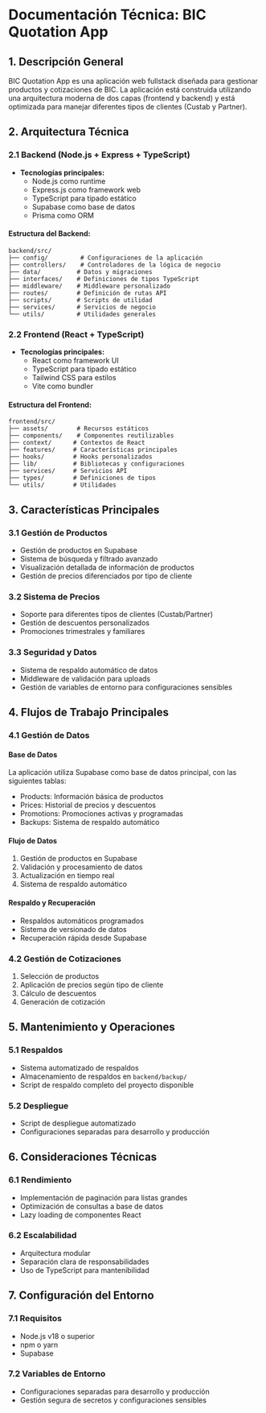 # Documentación Técnica: BIC Quotation App

## 1. Descripción General
BIC Quotation App es una aplicación web fullstack diseñada para gestionar productos y cotizaciones de BIC. La aplicación está construida utilizando una arquitectura moderna de dos capas (frontend y backend) y está optimizada para manejar diferentes tipos de clientes (Custab y Partner).

## 2. Arquitectura Técnica

### 2.1 Backend (Node.js + Express + TypeScript)
- **Tecnologías principales:**
  - Node.js como runtime
  - Express.js como framework web
  - TypeScript para tipado estático
  - Supabase como base de datos
  - Prisma como ORM

#### Estructura del Backend:
```
backend/src/
├── config/         # Configuraciones de la aplicación
├── controllers/    # Controladores de la lógica de negocio
├── data/          # Datos y migraciones
├── interfaces/    # Definiciones de tipos TypeScript
├── middleware/    # Middleware personalizado
├── routes/        # Definición de rutas API
├── scripts/       # Scripts de utilidad
├── services/      # Servicios de negocio
└── utils/         # Utilidades generales
```

### 2.2 Frontend (React + TypeScript)
- **Tecnologías principales:**
  - React como framework UI
  - TypeScript para tipado estático
  - Tailwind CSS para estilos
  - Vite como bundler

#### Estructura del Frontend:
```
frontend/src/
├── assets/        # Recursos estáticos
├── components/    # Componentes reutilizables
├── context/      # Contextos de React
├── features/     # Características principales
├── hooks/        # Hooks personalizados
├── lib/          # Bibliotecas y configuraciones
├── services/     # Servicios API
├── types/        # Definiciones de tipos
└── utils/        # Utilidades
```

## 3. Características Principales

### 3.1 Gestión de Productos
- Gestión de productos en Supabase
- Sistema de búsqueda y filtrado avanzado
- Visualización detallada de información de productos
- Gestión de precios diferenciados por tipo de cliente

### 3.2 Sistema de Precios
- Soporte para diferentes tipos de clientes (Custab/Partner)
- Gestión de descuentos personalizados
- Promociones trimestrales y familiares

### 3.3 Seguridad y Datos
- Sistema de respaldo automático de datos
- Middleware de validación para uploads
- Gestión de variables de entorno para configuraciones sensibles

## 4. Flujos de Trabajo Principales

### 4.1 Gestión de Datos
#### Base de Datos
La aplicación utiliza Supabase como base de datos principal, con las siguientes tablas:

- Products: Información básica de productos
- Prices: Historial de precios y descuentos
- Promotions: Promociones activas y programadas
- Backups: Sistema de respaldo automático

#### Flujo de Datos
1. Gestión de productos en Supabase
2. Validación y procesamiento de datos
3. Actualización en tiempo real
4. Sistema de respaldo automático

#### Respaldo y Recuperación
- Respaldos automáticos programados
- Sistema de versionado de datos
- Recuperación rápida desde Supabase

### 4.2 Gestión de Cotizaciones
1. Selección de productos
2. Aplicación de precios según tipo de cliente
3. Cálculo de descuentos
4. Generación de cotización

## 5. Mantenimiento y Operaciones

### 5.1 Respaldos
- Sistema automatizado de respaldos
- Almacenamiento de respaldos en `backend/backup/`
- Script de respaldo completo del proyecto disponible

### 5.2 Despliegue
- Script de despliegue automatizado
- Configuraciones separadas para desarrollo y producción

## 6. Consideraciones Técnicas

### 6.1 Rendimiento
- Implementación de paginación para listas grandes
- Optimización de consultas a base de datos
- Lazy loading de componentes React

### 6.2 Escalabilidad
- Arquitectura modular
- Separación clara de responsabilidades
- Uso de TypeScript para mantenibilidad

## 7. Configuración del Entorno

### 7.1 Requisitos
- Node.js v18 o superior
- npm o yarn
- Supabase

### 7.2 Variables de Entorno
- Configuraciones separadas para desarrollo y producción
- Gestión segura de secretos y configuraciones sensibles
